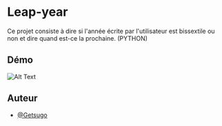 # Leap-year

Ce projet consiste à dire si l'année écrite par l'utilisateur est bissextile ou non et dire quand est-ce la prochaine. (PYTHON)

## Démo

![Alt Text](https://media0.giphy.com/media/w90NMvFkpojfnA9xEr/giphy.gif?cid=790b7611271cf08089a3cd6ceaee6138a80baf35cc5fa5f0&rid=giphy.gif&ct=g)

## Auteur

- [@Getsugo](https://github.com/Getsugo)
